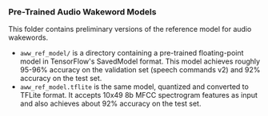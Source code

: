### Pre-Trained Audio Wakeword Models
This folder contains preliminary versions of the reference model for audio wakewords.
* `aww_ref_model/` is a directory containing a pre-trained floating-point model in TensorFlow's SavedModel format.  This model achieves roughly 95-96% accuracy on the validation set (speech commands v2) and 92% accuracy on the test set.
* `aww_ref_model.tflite` is the same model, quantized and converted to TFLite format.  It accepts 10x49 8b MFCC spectrogram features as input and also achieves about 92% accuracy on the test set.